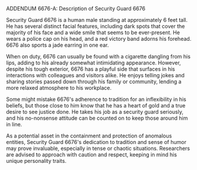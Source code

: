 ADDENDUM 6676-A: Description of Security Guard 6676

Security Guard 6676 is a human male standing at approximately 6 feet tall. He has several distinct facial features, including dark spots that cover the majority of his face and a wide smile that seems to be ever-present. He wears a police cap on his head, and a red victory band adorns his forehead. 6676 also sports a jade earring in one ear.

When on duty, 6676 can usually be found with a cigarette dangling from his lips, adding to his already somewhat intimidating appearance. However, despite his tough exterior, 6676 has a playful side that surfaces in his interactions with colleagues and visitors alike. He enjoys telling jokes and sharing stories passed down through his family or community, lending a more relaxed atmosphere to his workplace.

Some might mistake 6676's adherence to tradition for an inflexibility in his beliefs, but those close to him know that he has a heart of gold and a true desire to see justice done. He takes his job as a security guard seriously, and his no-nonsense attitude can be counted on to keep those around him in line.

As a potential asset in the containment and protection of anomalous entities, Security Guard 6676's dedication to tradition and sense of humor may prove invaluable, especially in tense or chaotic situations. Researchers are advised to approach with caution and respect, keeping in mind his unique personality traits.